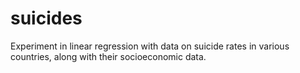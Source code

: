 # suicides
Experiment in linear regression with data on suicide rates in various countries, along with their socioeconomic data.
